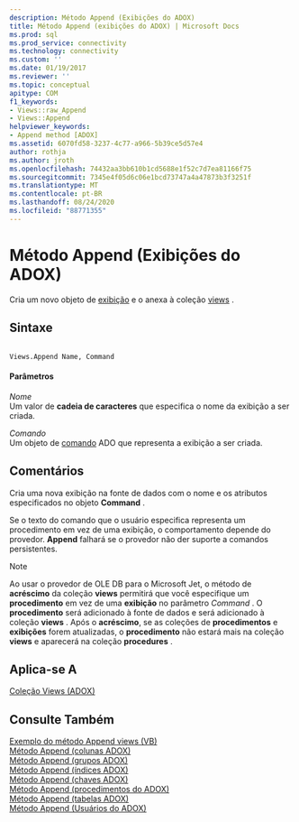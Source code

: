 ```yaml
---
description: Método Append (Exibições do ADOX)
title: Método Append (exibições do ADOX) | Microsoft Docs
ms.prod: sql
ms.prod_service: connectivity
ms.technology: connectivity
ms.custom: ''
ms.date: 01/19/2017
ms.reviewer: ''
ms.topic: conceptual
apitype: COM
f1_keywords:
- Views::raw_Append
- Views::Append
helpviewer_keywords:
- Append method [ADOX]
ms.assetid: 6070fd58-3237-4c77-a966-5b39ce5d57e4
author: rothja
ms.author: jroth
ms.openlocfilehash: 74432aa3bb610b1cd5688e1f52c7d7ea81166f75
ms.sourcegitcommit: 7345e4f05d6c06e1bcd73747a4a47873b3f3251f
ms.translationtype: MT
ms.contentlocale: pt-BR
ms.lasthandoff: 08/24/2020
ms.locfileid: "88771355"
---
```

# <a name="append-method-adox-views"></a>Método Append (Exibições do ADOX)
Cria um novo objeto de [exibição](./view-object-adox.md) e o anexa à coleção [views](./views-collection-adox.md) .  
  
## <a name="syntax"></a>Sintaxe  
  
```  
  
Views.Append Name, Command  
```  
  
#### <a name="parameters"></a>Parâmetros  
 *Nome*  
 Um valor de **cadeia de caracteres** que especifica o nome da exibição a ser criada.  
  
 *Comando*  
 Um objeto de [comando](../ado-api/command-object-ado.md) ADO que representa a exibição a ser criada.  
  
## <a name="remarks"></a>Comentários  
 Cria uma nova exibição na fonte de dados com o nome e os atributos especificados no objeto **Command** .  
  
 Se o texto do comando que o usuário especifica representa um procedimento em vez de uma exibição, o comportamento depende do provedor. **Append** falhará se o provedor não der suporte a comandos persistentes.  
  
> [!NOTE]
>  Ao usar o provedor de OLE DB para o Microsoft Jet, o método de **acréscimo** da coleção **views** permitirá que você especifique um **procedimento** em vez de uma **exibição** no parâmetro *Command* . O **procedimento** será adicionado à fonte de dados e será adicionado à coleção **views** . Após o **acréscimo**, se as coleções de **procedimentos** e **exibições** forem atualizadas, o **procedimento** não estará mais na coleção **views** e aparecerá na coleção **procedures** .  
  
## <a name="applies-to"></a>Aplica-se A  
 [Coleção Views (ADOX)](./views-collection-adox.md)  
  
## <a name="see-also"></a>Consulte Também  
 [Exemplo do método Append views (VB)](./views-append-method-example-vb.md)   
 [Método Append (colunas ADOX)](./append-method-adox-columns.md)   
 [Método Append (grupos ADOX)](./append-method-adox-groups.md)   
 [Método Append (índices ADOX)](./append-method-adox-indexes.md)   
 [Método Append (chaves ADOX)](./append-method-adox-keys.md)   
 [Método Append (procedimentos do ADOX)](./append-method-adox-procedures.md)   
 [Método Append (tabelas ADOX)](./append-method-adox-tables.md)   
 [Método Append (Usuários do ADOX)](./append-method-adox-users.md)